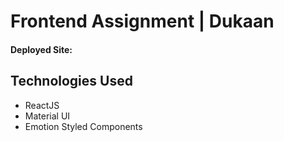 # Frontend Assignment | Dukaan
#### Deployed Site: 

## Technologies Used

* ReactJS 
* Material UI
* Emotion Styled Components
